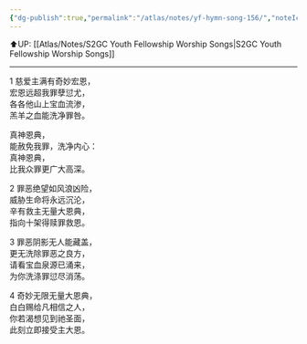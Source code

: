 ```yaml
---
{"dg-publish":true,"permalink":"/atlas/notes/yf-hymn-song-156/","noteIcon":""}
---
```


⬆️UP: [[Atlas/Notes/S2GC Youth Fellowship Worship Songs\|S2GC Youth Fellowship Worship Songs]]

---
1 慈爱主满有奇妙宏恩，  
宏恩远超我罪孽愆尤，  
各各他山上宝血流渗，  
羔羊之血能洗净罪咎。  

真神恩典，  
能赦免我罪，洗净内心：  
真神恩典，  
比我众罪更广大高深。  

2 罪恶绝望如风浪凶险，  
威胁生命将永远沉沦，  
辛有救主无量大恩典，  
指向十架得赎罪救恩。  

3 罪恶阴影无人能藏盖，  
更无洗除罪恶之良方，  
请看宝血泉源已涌来，  
为你洗涤罪愆尽消荡。  

4 奇妙无限无量大恩典，  
白白赐给凡相信之人，  
你若渴想见到祂圣面，  
此刻立即接受主大恩。